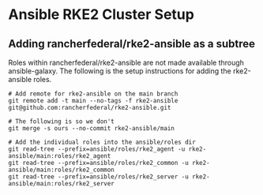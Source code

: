 # Ansible RKE2 Cluster Setup


## Adding rancherfederal/rke2-ansible as a subtree

Roles within rancherfederal/rke2-ansible are not made available through ansible-galaxy.
The following is the setup instructions for adding the rke2-ansible roles.

```
# Add remote for rke2-ansible on the main branch
git remote add -t main --no-tags -f rke2-ansible git@github.com:rancherfederal/rke2-ansible.git

# The following is so we don't
git merge -s ours --no-commit rke2-ansible/main

# Add the individual roles into the ansible/roles dir
git read-tree --prefix=ansible/roles/rke2_agent -u rke2-ansible/main:roles/rke2_agent
git read-tree --prefix=ansible/roles/rke2_common -u rke2-ansible/main:roles/rke2_common
git read-tree --prefix=ansible/roles/rke2_server -u rke2-ansible/main:roles/rke2_server
```
